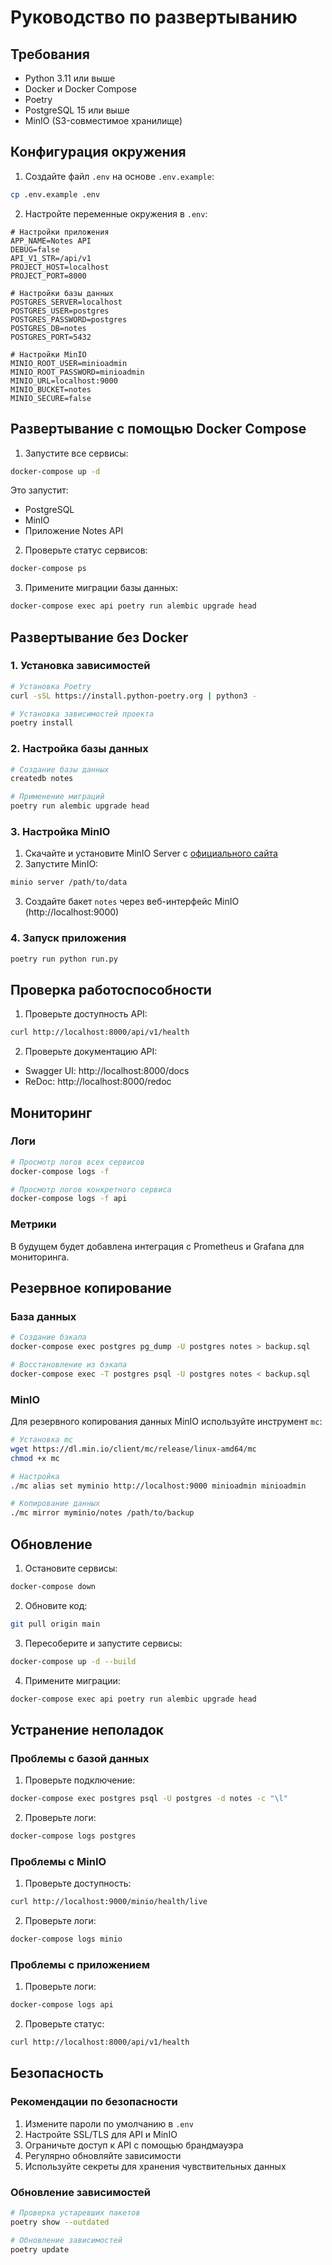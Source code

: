 # Руководство по развертыванию

## Требования

- Python 3.11 или выше
- Docker и Docker Compose
- Poetry
- PostgreSQL 15 или выше
- MinIO (S3-совместимое хранилище)

## Конфигурация окружения

1. Создайте файл `.env` на основе `.env.example`:

```bash
cp .env.example .env
```

2. Настройте переменные окружения в `.env`:

```env
# Настройки приложения
APP_NAME=Notes API
DEBUG=false
API_V1_STR=/api/v1
PROJECT_HOST=localhost
PROJECT_PORT=8000

# Настройки базы данных
POSTGRES_SERVER=localhost
POSTGRES_USER=postgres
POSTGRES_PASSWORD=postgres
POSTGRES_DB=notes
POSTGRES_PORT=5432

# Настройки MinIO
MINIO_ROOT_USER=minioadmin
MINIO_ROOT_PASSWORD=minioadmin
MINIO_URL=localhost:9000
MINIO_BUCKET=notes
MINIO_SECURE=false
```

## Развертывание с помощью Docker Compose

1. Запустите все сервисы:

```bash
docker-compose up -d
```

Это запустит:
- PostgreSQL
- MinIO
- Приложение Notes API

2. Проверьте статус сервисов:

```bash
docker-compose ps
```

3. Примените миграции базы данных:

```bash
docker-compose exec api poetry run alembic upgrade head
```

## Развертывание без Docker

### 1. Установка зависимостей

```bash
# Установка Poetry
curl -sSL https://install.python-poetry.org | python3 -

# Установка зависимостей проекта
poetry install
```

### 2. Настройка базы данных

```bash
# Создание базы данных
createdb notes

# Применение миграций
poetry run alembic upgrade head
```

### 3. Настройка MinIO

1. Скачайте и установите MinIO Server с [официального сайта](https://min.io/download)
2. Запустите MinIO:

```bash
minio server /path/to/data
```

3. Создайте бакет `notes` через веб-интерфейс MinIO (http://localhost:9000)

### 4. Запуск приложения

```bash
poetry run python run.py
```

## Проверка работоспособности

1. Проверьте доступность API:
```bash
curl http://localhost:8000/api/v1/health
```

2. Проверьте документацию API:
- Swagger UI: http://localhost:8000/docs
- ReDoc: http://localhost:8000/redoc

## Мониторинг

### Логи

```bash
# Просмотр логов всех сервисов
docker-compose logs -f

# Просмотр логов конкретного сервиса
docker-compose logs -f api
```

### Метрики

В будущем будет добавлена интеграция с Prometheus и Grafana для мониторинга.

## Резервное копирование

### База данных

```bash
# Создание бэкапа
docker-compose exec postgres pg_dump -U postgres notes > backup.sql

# Восстановление из бэкапа
docker-compose exec -T postgres psql -U postgres notes < backup.sql
```

### MinIO

Для резервного копирования данных MinIO используйте инструмент `mc`:

```bash
# Установка mc
wget https://dl.min.io/client/mc/release/linux-amd64/mc
chmod +x mc

# Настройка
./mc alias set myminio http://localhost:9000 minioadmin minioadmin

# Копирование данных
./mc mirror myminio/notes /path/to/backup
```

## Обновление

1. Остановите сервисы:
```bash
docker-compose down
```

2. Обновите код:
```bash
git pull origin main
```

3. Пересоберите и запустите сервисы:
```bash
docker-compose up -d --build
```

4. Примените миграции:
```bash
docker-compose exec api poetry run alembic upgrade head
```

## Устранение неполадок

### Проблемы с базой данных

1. Проверьте подключение:
```bash
docker-compose exec postgres psql -U postgres -d notes -c "\l"
```

2. Проверьте логи:
```bash
docker-compose logs postgres
```

### Проблемы с MinIO

1. Проверьте доступность:
```bash
curl http://localhost:9000/minio/health/live
```

2. Проверьте логи:
```bash
docker-compose logs minio
```

### Проблемы с приложением

1. Проверьте логи:
```bash
docker-compose logs api
```

2. Проверьте статус:
```bash
curl http://localhost:8000/api/v1/health
```

## Безопасность

### Рекомендации по безопасности

1. Измените пароли по умолчанию в `.env`
2. Настройте SSL/TLS для API и MinIO
3. Ограничьте доступ к API с помощью брандмауэра
4. Регулярно обновляйте зависимости
5. Используйте секреты для хранения чувствительных данных

### Обновление зависимостей

```bash
# Проверка устаревших пакетов
poetry show --outdated

# Обновление зависимостей
poetry update
``` 